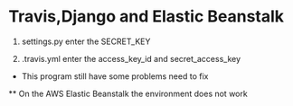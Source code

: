 # Travis,Django and Elastic Beanstalk

1. settings.py enter the SECRET_KEY

2. .travis.yml enter the access_key_id and secret_access_key

* This program still have some problems need to fix

** On the AWS Elastic Beanstalk the environment does not work 

